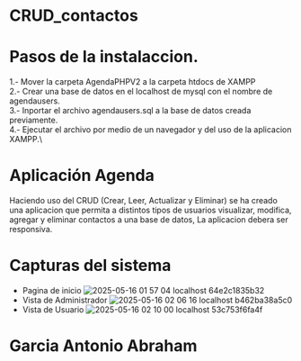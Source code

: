 # CRUD_contactos

# Pasos de la instalaccion.
1.- Mover la carpeta AgendaPHPV2 a la carpeta htdocs de XAMPP\
2.- Crear una base de datos en el localhost de mysql con el nombre de agendausers.\
3.- Inportar el archivo agendausers.sql a la base de datos creada previamente.\
4.- Ejecutar el archivo por medio de un navegador y del uso de la aplicacion XAMPP.\

# Aplicación Agenda
Haciendo uso del CRUD (Crear, Leer, Actualizar y Eliminar) se ha creado una aplicacion que permita a distintos tipos de usuarios visualizar, modifica, agregar y eliminar contactos a una base de datos, La aplicacion debera ser responsiva.

# Capturas del sistema
* Pagina de inicio
![2025-05-16 01 57 04 localhost 64e2c1835b32](https://github.com/user-attachments/assets/b685c0fc-4340-420e-bd79-a1dc714f3111)
* Vista de Administrador
![2025-05-16 02 06 16 localhost b462ba38a5c0](https://github.com/user-attachments/assets/8b221e3e-5d8c-413e-ab47-3f4cf902331f)
* Vista de Usuario
![2025-05-16 02 10 00 localhost 53c753f6fa4f](https://github.com/user-attachments/assets/b721f477-f275-476d-ace1-573f27173a67)


# Garcia Antonio Abraham
